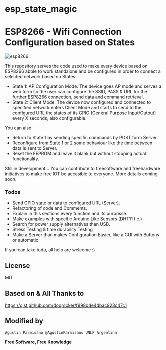 # esp_state_magic

# ESP8266 - Wifi Connection Configuration based on States

![esp8266](https://tuts.codingo.me/wp-content/uploads/2016/05/ESP-12.jpg)

This repository serves the code used to make every device based on ESP8266 abble to work standalone and be configured in order to connect a selected network based on States:
  - State 1: AP Configuration Mode: The device goes AP mode and serves a web form so the user can configure the SSID, PASS & URL for the further ESP8266 connection, send data and command retrieval.
  - State 2: Client Mode: The device now configured and connected to specified network enters Client Mode and starts to send to the configured URL the states of its [GPIO](https://en.wikipedia.org/wiki/General-purpose_input/output) (General Purpose Input/Output) every X seconds, also configurable.
  

You can also:
  - Return to State 1 by sending specific commands by POST form Server.
  - Reconfigure from State 1 or 2 some behaviour like the time between data is sent to Server.
  - Reset the EEPROM and leave it blank but without stopping actual functionality.

Still in development...
You can contribute to freesoftware and freehardware initiatives to make free IOT be accesible to everyone.
More details coming soon.


### Todos

 - Send GPIO state or data to configured URL (Server).
 - Refactoring of code and Comments.
 - Explain in this sections every function and its purposse.
 - Make examples with specific Arduino Like Sensors (DHT11 f.e.)
 - Search for power supply alternatives than USB.
 - Stress Testing & time durability Testing
 - Make a Server than makes Configuration Easier, like a GUI with Buttons or automatic.

If you can take todo, all help are welcome :)

License
----

MIT

Based on & All Thanks to 
----

https://gist.github.com/dogrocker/f998dde4dbac923c47c1

Modified by
----

```Agustin Parmisano @AgustinParmisano UNLP Argentina```

**Free Software, Free Knowledge**
